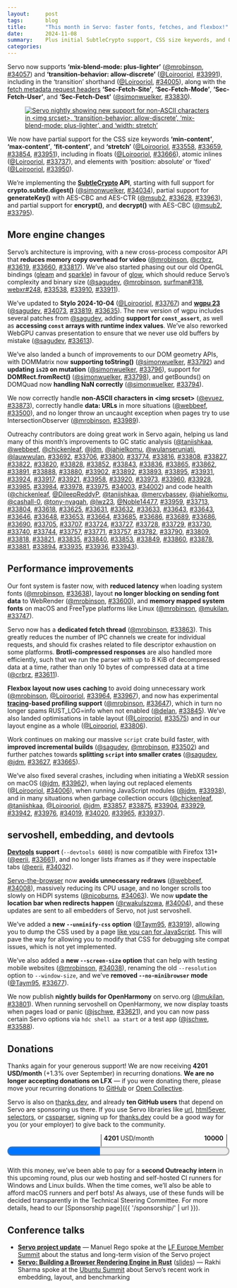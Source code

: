 ```yaml
---
layout:     post
tags:       blog
title:      "This month in Servo: faster fonts, fetches, and flexbox!"
date:       2024-11-08
summary:    Plus initial SubtleCrypto support, CSS size keywords, and OpenHarmony nightlies.
categories:
---
```


Servo now supports **‘mix-blend-mode: plus-lighter’** ([@mrobinson](https://github.com/mrobinson), [#34057](https://github.com/servo/servo/pull/34057)) and **‘transition-behavior: allow-discrete’** ([@Loirooriol](https://github.com/Loirooriol), [#33991](https://github.com/servo/servo/pull/33991)), including in the ‘transition’ shorthand ([@Loirooriol](https://github.com/Loirooriol), [#34005](https://github.com/servo/servo/pull/34005)), along with the [fetch metadata request headers](https://w3c.github.io/webappsec-fetch-metadata/) **‘Sec-Fetch-Site’**, **‘Sec-Fetch-Mode’**, **‘Sec-Fetch-User’**, and **‘Sec-Fetch-Dest’** ([@simonwuelker](https://github.com/simonwuelker), [#33830](https://github.com/servo/servo/pull/33830)).

<figure><a href="{{ '/img/blog/october-2024-narrow.png' | url }}"><img src="{{ '/img/blog/october-2024-narrow.png' | url }}"
    alt="Servo nightly showing new support for non-ASCII characters in <img srcset>, ‘transition-behavior: allow-discrete’, ‘mix-blend-mode: plus-lighter’, and ‘width: stretch’"></a></figure>


We now have partial support for the CSS size keywords **‘min-content’**, **‘max-content’**, **‘fit-content’**, and **‘stretch’** ([@Loirooriol](https://github.com/Loirooriol), [#33558](https://github.com/servo/servo/pull/33558), [#33659](https://github.com/servo/servo/pull/33659), [#33854](https://github.com/servo/servo/pull/33854), [#33951](https://github.com/servo/servo/pull/33951)), including in floats ([@Loirooriol](https://github.com/Loirooriol), [#33666](https://github.com/servo/servo/pull/33666)), atomic inlines ([@Loirooriol](https://github.com/Loirooriol), [#33737](https://github.com/servo/servo/pull/33737)), and elements with ‘position: absolute’ or ‘fixed’ ([@Loirooriol](https://github.com/Loirooriol), [#33950](https://github.com/servo/servo/pull/33950)).

We’re implementing the **[SubtleCrypto](https://developer.mozilla.org/en-US/docs/Web/API/SubtleCrypto) API**, starting with full support for **crypto.subtle.digest()** ([@simonwuelker](https://github.com/simonwuelker), [#34034](https://github.com/servo/servo/pull/34034)), partial support for **generateKey()** with AES-CBC and AES-CTR ([@msub2](https://github.com/msub2), [#33628](https://github.com/servo/servo/pull/33628), [#33963](https://github.com/servo/servo/pull/33963)), and partial support for **encrypt()**, and **decrypt()** with AES-CBC ([@msub2](https://github.com/msub2), [#33795](https://github.com/servo/servo/pull/33795)).

## More engine changes

Servo’s architecture is improving, with a new cross-process compositor API that **reduces memory copy overhead for video** ([@mrobinson](https://github.com/mrobinson), [@crbrz](https://github.com/crbrz), [#33619](https://github.com/servo/servo/pull/33619), [#33660](https://github.com/servo/servo/pull/33660), [#33817](https://github.com/servo/servo/pull/33817)).
We’ve also started phasing out our old OpenGL bindings ([gleam](https://github.com/servo/gleam) and [sparkle](https://github.com/servo/sparkle)) in favour of [glow](https://crates.io/crates/glow), which should reduce Servo’s complexity and binary size ([@sagudev](https://github.com/sagudev), [@mrobinson](https://github.com/mrobinson), [surfman#318](https://github.com/servo/surfman/pull/318), [webxr#248](https://github.com/servo/webxr/pull/248), [#33538](https://github.com/servo/servo/pull/33538), [#33910](https://github.com/servo/servo/pull/33910), [#33911](https://github.com/servo/servo/pull/33911)).

We’ve updated to **Stylo 2024-10-04** ([@Loirooriol](https://github.com/Loirooriol), [#33767](https://github.com/servo/servo/pull/33767)) and [**wgpu 23**](https://github.com/gfx-rs/wgpu/releases/tag/v23.0.0) ([@sagudev](https://github.com/sagudev), [#34073](https://github.com/servo/servo/pull/34073), [#33819](https://github.com/servo/servo/pull/33819), [#33635](https://github.com/servo/servo/pull/33635)).
The new version of wgpu includes several patches from [@sagudev](https://github.com/sagudev), adding **support for `const_assert`**, as well as **accessing `const` arrays with runtime index values**.
We’ve also reworked WebGPU canvas presentation to ensure that we never use old buffers by mistake ([@sagudev](https://github.com/sagudev), [#33613](https://github.com/servo/servo/pull/33613)).

We’ve also landed a bunch of improvements to our DOM geometry APIs, with DOMMatrix now **supporting toString()** ([@simonwuelker](https://github.com/simonwuelker), [#33792](https://github.com/servo/servo/pull/33792)) and **updating `is2D` on mutation** ([@simonwuelker](https://github.com/simonwuelker), [#33796](https://github.com/servo/servo/pull/33796)), support for **DOMRect.fromRect()** ([@simonwuelker](https://github.com/simonwuelker), [#33798](https://github.com/servo/servo/pull/33798)), and getBounds() on DOMQuad now **handling NaN correctly** ([@simonwuelker](https://github.com/simonwuelker), [#33794](https://github.com/servo/servo/pull/33794)).

We now correctly handle **non-ASCII characters in &lt;img srcset>** ([@evuez](https://github.com/evuez), [#33873](https://github.com/servo/servo/pull/33873)), correctly handle **data: URLs** in more situations ([@webbeef](https://github.com/webbeef), [#33500](https://github.com/servo/servo/pull/33500)), and no longer throw an uncaught exception when pages try to use IntersectionObserver ([@mrobinson](https://github.com/mrobinson), [#33989](https://github.com/servo/servo/pull/33989)).

Outreachy contributors are doing great work in Servo again, helping us land many of this month’s improvements to GC static analysis ([@taniishkaa](https://github.com/taniishkaa), [@webbeef](https://github.com/webbeef), [@chickenleaf](https://github.com/chickenleaf), [@jdm](https://github.com/jdm), [@jahielkomu](https://github.com/jahielkomu), [@wulanseruniati](https://github.com/wulanseruniati), [@lauwwulan](https://github.com/lauwwulan), [#33692](https://github.com/servo/servo/pull/33692), [#33706](https://github.com/servo/servo/pull/33706), [#33800](https://github.com/servo/servo/pull/33800), [#33774](https://github.com/servo/servo/pull/33774), [#33816](https://github.com/servo/servo/pull/33816), [#33808](https://github.com/servo/servo/pull/33808), [#33827](https://github.com/servo/servo/pull/33827), [#33822](https://github.com/servo/servo/pull/33822), [#33820](https://github.com/servo/servo/pull/33820), [#33828](https://github.com/servo/servo/pull/33828), [#33852](https://github.com/servo/servo/pull/33852), [#33843](https://github.com/servo/servo/pull/33843), [#33836](https://github.com/servo/servo/pull/33836), [#33865](https://github.com/servo/servo/pull/33865), [#33862](https://github.com/servo/servo/pull/33862), [#33891](https://github.com/servo/servo/pull/33891), [#33888](https://github.com/servo/servo/pull/33888), [#33880](https://github.com/servo/servo/pull/33880), [#33902](https://github.com/servo/servo/pull/33902), [#33892](https://github.com/servo/servo/pull/33892), [#33893](https://github.com/servo/servo/pull/33893), [#33895](https://github.com/servo/servo/pull/33895), [#33931](https://github.com/servo/servo/pull/33931), [#33924](https://github.com/servo/servo/pull/33924), [#33917](https://github.com/servo/servo/pull/33917), [#33921](https://github.com/servo/servo/pull/33921), [#33958](https://github.com/servo/servo/pull/33958), [#33920](https://github.com/servo/servo/pull/33920), [#33973](https://github.com/servo/servo/pull/33973), [#33960](https://github.com/servo/servo/pull/33960), [#33928](https://github.com/servo/servo/pull/33928), [#33985](https://github.com/servo/servo/pull/33985), [#33984](https://github.com/servo/servo/pull/33984), [#33978](https://github.com/servo/servo/pull/33978), [#33975](https://github.com/servo/servo/pull/33975), [#34003](https://github.com/servo/servo/pull/34003), [#34002](https://github.com/servo/servo/pull/34002)) and code health ([@chickenleaf](https://github.com/chickenleaf), [@DileepReddyP](https://github.com/DileepReddyP), [@taniishkaa](https://github.com/taniishkaa), [@mercybassey](https://github.com/mercybassey), [@jahielkomu](https://github.com/jahielkomu), [@cashall-0](https://github.com/cashall-0), [@tony-nyagah](https://github.com/tony-nyagah), [@lwz23](https://github.com/lwz23), [@Noble14477](https://github.com/Noble14477), [#33959](https://github.com/servo/servo/pull/33959), [#33713](https://github.com/servo/servo/pull/33713), [#33804](https://github.com/servo/servo/pull/33804), [#33618](https://github.com/servo/servo/pull/33618), [#33625](https://github.com/servo/servo/pull/33625), [#33631](https://github.com/servo/servo/pull/33631), [#33632](https://github.com/servo/servo/pull/33632), [#33633](https://github.com/servo/servo/pull/33633), [#33643](https://github.com/servo/servo/pull/33643), [#33643](https://github.com/servo/servo/pull/33643), [#33646](https://github.com/servo/servo/pull/33646), [#33648](https://github.com/servo/servo/pull/33648), [#33653](https://github.com/servo/servo/pull/33653), [#33664](https://github.com/servo/servo/pull/33664), [#33685](https://github.com/servo/servo/pull/33685), [#33686](https://github.com/servo/servo/pull/33686), [#33689](https://github.com/servo/servo/pull/33689), [#33686](https://github.com/servo/servo/pull/33686), [#33690](https://github.com/servo/servo/pull/33690), [#33705](https://github.com/servo/servo/pull/33705), [#33707](https://github.com/servo/servo/pull/33707), [#33724](https://github.com/servo/servo/pull/33724), [#33727](https://github.com/servo/servo/pull/33727), [#33728](https://github.com/servo/servo/pull/33728), [#33729](https://github.com/servo/servo/pull/33729), [#33730](https://github.com/servo/servo/pull/33730), [#33740](https://github.com/servo/servo/pull/33740), [#33744](https://github.com/servo/servo/pull/33744), [#33757](https://github.com/servo/servo/pull/33757), [#33771](https://github.com/servo/servo/pull/33771), [#33757](https://github.com/servo/servo/pull/33757), [#33782](https://github.com/servo/servo/pull/33782), [#33790](https://github.com/servo/servo/pull/33790), [#33809](https://github.com/servo/servo/pull/33809), [#33818](https://github.com/servo/servo/pull/33818), [#33821](https://github.com/servo/servo/pull/33821), [#33835](https://github.com/servo/servo/pull/33835), [#33840](https://github.com/servo/servo/pull/33840), [#33853](https://github.com/servo/servo/pull/33853), [#33849](https://github.com/servo/servo/pull/33849), [#33860](https://github.com/servo/servo/pull/33860), [#33878](https://github.com/servo/servo/pull/33878), [#33881](https://github.com/servo/servo/pull/33881), [#33894](https://github.com/servo/servo/pull/33894), [#33935](https://github.com/servo/servo/pull/33935), [#33936](https://github.com/servo/servo/pull/33936), [#33943](https://github.com/servo/servo/pull/33943)).

## Performance improvements

Our font system is faster now, with **reduced latency** when loading system fonts ([@mrobinson](https://github.com/mrobinson), [#33638](https://github.com/servo/servo/pull/33638)), layout **no longer blocking on sending font data** to WebRender ([@mrobinson](https://github.com/mrobinson), [#33600](https://github.com/servo/servo/pull/33600)), and **memory mapped system fonts** on macOS and FreeType platforms like Linux ([@mrobinson](https://github.com/mrobinson), [@mukilan](https://github.com/mukilan), [#33747](https://github.com/servo/servo/pull/33747)).

Servo now has a **dedicated fetch thread** ([@mrobinson](https://github.com/mrobinson), [#33863](https://github.com/servo/servo/pull/33863)).
This greatly reduces the number of IPC channels we create for individual requests, and should fix crashes related to file descriptor exhaustion on some platforms.
**Brotli-compressed responses** are also handled more efficiently, such that we run the parser with up to 8 KiB of decompressed data at a time, rather than only 10 bytes of compressed data at a time ([@crbrz](https://github.com/crbrz), [#33611](https://github.com/servo/servo/pull/33611)).

**Flexbox layout now uses caching** to avoid doing unnecessary work ([@mrobinson](https://github.com/mrobinson), [@Loirooriol](https://github.com/Loirooriol), [#33964](https://github.com/servo/servo/pull/33964), [#33967](https://github.com/servo/servo/pull/33967)), and now has experimental **[tracing](https://docs.rs/tracing/0.1.40/tracing/)-based profiling support** ([@mrobinson](https://github.com/mrobinson), [#33647](https://github.com/servo/servo/pull/33647)), which in turn no longer spams RUST_LOG=info when not enabled ([@delan](https://github.com/delan), [#33845](https://github.com/servo/servo/pull/33845)).
We’ve also landed optimisations in table layout ([@Loirooriol](https://github.com/Loirooriol), [#33575](https://github.com/servo/servo/pull/33575)) and in our layout engine as a whole ([@Loirooriol](https://github.com/Loirooriol), [#33806](https://github.com/servo/servo/pull/33806)).

Work continues on making our massive `script` crate build faster, with **improved incremental builds** ([@sagudev](https://github.com/sagudev), [@mrobinson](https://github.com/mrobinson), [#33502](https://github.com/servo/servo/pull/33502)) and further patches towards **splitting `script` into smaller crates** ([@sagudev](https://github.com/sagudev), [@jdm](https://github.com/jdm), [#33627](https://github.com/servo/servo/pull/33627), [#33665](https://github.com/servo/servo/pull/33665)).

We’ve also fixed several crashes, including when initiating a WebXR session on macOS ([@jdm](https://github.com/jdm), [#33962](https://github.com/servo/servo/pull/33962)), when laying out replaced elements ([@Loirooriol](https://github.com/Loirooriol), [#34006](https://github.com/servo/servo/pull/34006)), when running JavaScript modules ([@jdm](https://github.com/jdm), [#33938](https://github.com/servo/servo/pull/33938)), and in many situations when garbage collection occurs ([@chickenleaf](https://github.com/chickenleaf), [@taniishkaa](https://github.com/taniishkaa), [@Loirooriol](https://github.com/Loirooriol), [@jdm](https://github.com/jdm), [#33857](https://github.com/servo/servo/pull/33857), [#33875](https://github.com/servo/servo/pull/33875), [#33904](https://github.com/servo/servo/pull/33904), [#33929](https://github.com/servo/servo/pull/33929), [#33942](https://github.com/servo/servo/pull/33942), [#33976](https://github.com/servo/servo/pull/33976), [#34019](https://github.com/servo/servo/pull/34019), [#34020](https://github.com/servo/servo/pull/34020), [#33965](https://github.com/servo/servo/pull/33965), [#33937](https://github.com/servo/servo/pull/33937)).

## servoshell, embedding, and devtools

**[Devtools](https://book.servo.org/hacking/using-devtools.html) support** (`--devtools 6080`) is now compatible with Firefox 131+ ([@eerii](https://github.com/eerii), [#33661](https://github.com/servo/servo/pull/33661)), and no longer lists iframes as if they were inspectable tabs ([@eerii](https://github.com/eerii), [#34032](https://github.com/servo/servo/pull/34032)).

[Servo-the-browser](https://book.servo.org/running-servoshell.html) now **avoids unnecessary redraws** ([@webbeef](https://github.com/webbeef), [#34008](https://github.com/servo/servo/pull/34008)), massively reducing its CPU usage, and no longer scrolls too slowly on HiDPI systems ([@nicoburns](https://github.com/nicoburns), [#34063](https://github.com/servo/servo/pull/34063)).
We now **update the location bar when redirects happen** ([@rwakulszowa](https://github.com/rwakulszowa), [#34004](https://github.com/servo/servo/pull/34004)), and these updates are sent to all embedders of Servo, not just servoshell.

We’ve added a **new `--unminify-css` option** ([@Taym95](https://github.com/Taym95), [#33919](https://github.com/servo/servo/pull/33919)), allowing you to dump the CSS used by a page [like you can for JavaScript](https://book.servo.org/hacking/web-compat-bugs.html#diagnosing-js-errors).
This will pave the way for allowing you to modify that CSS for debugging site compat issues, which is not yet implemented.

We’ve also added a **new `--screen-size` option** that can help with testing mobile websites ([@mrobinson](https://github.com/mrobinson), [#34038](https://github.com/servo/servo/pull/34038)), renaming the old `--resolution` option to `--window-size`, and we’ve **removed `--no-minibrowser` mode** ([@Taym95](https://github.com/Taym95), [#33677](https://github.com/servo/servo/pull/33677)).

We now publish **nightly builds for OpenHarmony** on servo.org ([@mukilan](https://github.com/mukilan), [#33801](https://github.com/servo/servo/pull/33801)).
When running servoshell on OpenHarmony, we now display toasts when pages load or panic ([@jschwe](https://github.com/jschwe), [#33621](https://github.com/servo/servo/pull/33621)), and you can now pass certain Servo options via `hdc shell aa start` or a test app ([@jschwe](https://github.com/jschwe), [#33588](https://github.com/servo/servo/pull/33588)).

## Donations

Thanks again for your generous support!
We are now receiving **4201 USD/month** (+1.3% over September) in recurring donations.
**We are no longer accepting donations on LFX** — if you were donating there, please move your recurring donations to [GitHub](https://github.com/sponsors/servo) or [Open Collective](https://opencollective.com/servo).

Servo is also on [thanks.dev](https://thanks.dev), and already **ten GitHub users** that depend on Servo are sponsoring us there.
If you use Servo libraries like [url](https://crates.io/crates/url/reverse_dependencies), [html5ever](https://crates.io/crates/html5ever/reverse_dependencies), [selectors](https://crates.io/crates/selectors/reverse_dependencies), or [cssparser](https://crates.io/crates/cssparser/reverse_dependencies), signing up for [thanks.dev](https://thanks.dev) could be a good way for you (or your employer) to give back to the community.

<figure class="_fig" style="width: 100%; margin: 1em 0;"><div class="_flex" style="height: calc(1lh + 3em); flex-flow: column nowrap; text-align: left;">
    <div style="position: relative; text-align: right;">
        <div style="position: absolute; margin-left: calc(100% * 4201 / 10000); padding-left: 0.5em;"><strong>4201</strong> USD/month</div>
        <div style="position: absolute; margin-left: calc(100% * 4201 / 10000); height: calc(1lh + 1.5em); border-left: 1px solid;"></div>
        <div style="position: absolute; margin-left: calc(100% - 0.5em); height: calc(1lh + 1.5em); border-left: 1px solid;"></div>
        <div style="padding-right: 1em;"><strong>10000</strong><!-- USD/month --></div>
    </div>
    <progress value="4201" max="10000" style="transform: scale(3); transform-origin: top left; width: calc(100% / 3);"></progress>
</div></figure>

With this money, we’ve been able to pay for a **second Outreachy intern** in this upcoming round, plus our web hosting and self-hosted CI runners for Windows and Linux builds.
When the time comes, we’ll also be able to afford macOS runners and perf bots!
As always, use of these funds will be decided transparently in the Technical Steering Committee.
For more details, head to our [Sponsorship page]({{ '/sponsorship/' | url }}).

## Conference talks

- [**Servo project update**](https://www.youtube.com/watch?v=NHa4LPpWRh8&t=1365s) — Manuel Rego spoke at the [LF Europe Member Summit](https://lfeumembersummit24.sched.com/event/1hUAF) about the status and long-term vision of the Servo project
- [**Servo: Building a Browser Rendering Engine in Rust**](https://www.youtube.com/live/LPCg0NcQICQ?t=1089s) ([slides](https://servo.org/slides/2024-10-25-ubuntu-summit/)) — Rakhi Sharma spoke at the [Ubuntu Summit](https://events.canonical.com/event/51/contributions/516/) about Servo’s recent work in embedding, layout, and benchmarking

<style>
    /* guaranteed minimum width for first paragraph after a float */
    ._floatmin {
        display: block;
        width: 13em;
        overflow: hidden;
    }
    ._none {
        display: none;
    }
    ._fig:not(#specificity) {
        width: 33em;
        max-width: 100%;
        margin: 1em auto;
    }
    ._fig > ._flex {
        display: flex;
    }
    ._fig table {
        text-align: initial;
    }
    ._fig figcaption._notes {
        text-align: left;
        width: max-content;
        max-width: 100%;
    }
    ._figl:not(#specificity),
    ._figr:not(#specificity) {
        margin: 0 1em 1em;
    }
    ._figl {
        float: left;
        max-width: 100%;
    }
    ._figr {
        float: right;
        max-width: 100%;
    }
    ._figl > figcaption,
    ._figr > figcaption,
    ._figl > iframe,
    ._figr > iframe,
    ._figl > video,
    ._figr > video,
    ._figl > a > img,
    ._figr > a > img {
        width: 21em;
        max-width: 100%;
    }
    ._runin {
        margin-bottom: 1em;
    }
    ._runin > p,
    ._runin > h2 {
        display: inline;
    }
    ._correction {
        max-width: 33em;
        margin: 1em auto;
        border-bottom: 1px solid;
        padding-bottom: 1em;
    }
    ._note {
        margin: 1em 1em;
        border-left: 1px solid;
        padding-left: 1em;
        opacity: 0.75;
    }
</style>
